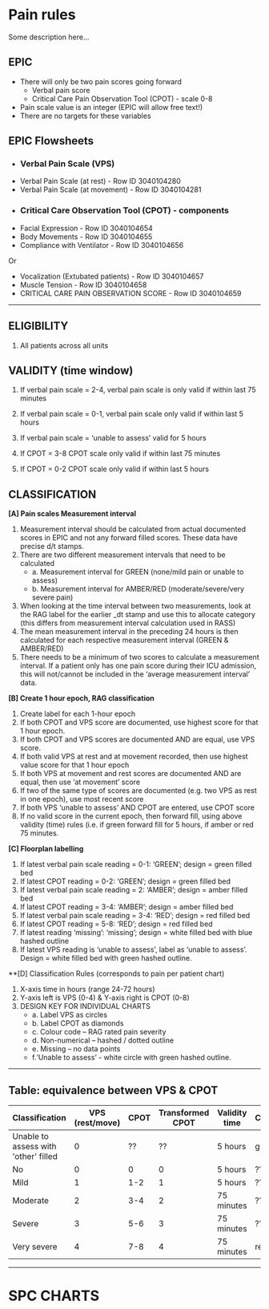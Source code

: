 # Pain rules
Some description here...

## EPIC
- There will only be two pain scores going forward
  - Verbal pain score
  - Critical Care Pain Observation Tool (CPOT) - scale 0-8
- Pain scale value is an integer (EPIC will allow free text!)
- There are no targets for these variables

## EPIC Flowsheets
* ### Verbal Pain Scale (VPS)
 - Verbal Pain Scale (at rest) - Row ID 3040104280
 - Verbal Pain Scale (at movement) - Row ID 3040104281

* ### Critical Care Observation Tool (CPOT) - components
- Facial Expression    -                           			Row ID 3040104654
- Body Movements       -                        		   	Row ID 3040104655 
- Compliance with Ventilator     -                			Row ID 3040104656

Or

- Vocalization (Extubated patients)  -  			Row ID 3040104657
- Muscle Tension                      -                			Row ID 3040104658
- CRITICAL CARE PAIN OBSERVATION SCORE  -  Row ID 3040104659
---

## ELIGIBILITY 

1. All patients across all units

## VALIDITY (time window)

1. If verbal pain scale = 2-4, verbal pain scale is only valid if within last 75 minutes  

2. If verbal pain scale = 0-1, verbal pain scale only valid if within last 5 hours  

3. If verbal pain scale = ‘unable to assess’ valid for 5 hours 

4. If CPOT = 3-8 CPOT scale only valid if within last 75 minutes 

5. If CPOT =  0-2 CPOT scale only valid if within last 5 hours

## CLASSIFICATION 

**[A] Pain scales Measurement interval** 

1. Measurement interval should be calculated from actual documented scores in EPIC and not any forward filled scores. These data have precise d/t stamps.
2. There are two different measurement intervals that need to be calculated 
   - a. Measurement interval for GREEN (none/mild pain or unable to assess) 
   - b. Measurement interval for AMBER/RED (moderate/severe/very severe pain)
3. When looking at the time interval between two measurements, look at the RAG label for the earlier _dt stamp and use this to allocate category (this differs from measurement interval calculation used in RASS)
4. The mean measurement interval in the preceding 24 hours is then calculated for each respective measurement interval (GREEN & AMBER/RED)
5. There needs to be a minimum of two scores to calculate a measurement interval. If a patient only has one pain score during their ICU admission, this will not/cannot be included in the ‘average measurement interval’ data.

**[B]  Create 1 hour epoch, RAG classification**

1. Create label for each 1-hour epoch
2. If both CPOT and VPS score are documented, use highest score for that 1 hour epoch.
3. If both CPOT and VPS scores are documented AND are equal, use VPS score.
4. If both valid VPS at rest and at movement recorded, then use highest value score for that 1 hour epoch
5. If both VPS at movement and rest scores are documented AND are equal, then use ‘at movement’ score
6. If two of the same type of scores are documented (e.g. two VPS as rest in one epoch), use most recent score
7. If both VPS ‘unable to assess’ AND CPOT are entered, use CPOT score
8. If no valid score in the current epoch, then forward fill, using above validity (time) rules (i.e. if green forward fill for 5 hours, if amber or red 75 minutes.


**[C] Floorplan labelling**

1. If latest verbal pain scale reading = 0-1: ‘GREEN’; design = green filled bed 
2. If latest CPOT reading = 0-2: ‘GREEN’; design = green filled bed
3. If latest verbal pain scale reading = 2: ‘AMBER’; design = amber filled bed
4. If latest CPOT reading = 3-4: ‘AMBER’; design = amber filled bed
5. If latest verbal pain scale reading = 3-4: ‘RED’; design = red filled bed
6. If latest CPOT reading = 5-8: ‘RED’; design = red filled bed
7. If latest reading ‘missing’: ‘missing’; design = white filled bed with blue hashed outline
8. If latest VPS reading is ‘unable to assess’, label as ‘unable to assess’. Design = white filled bed with green hashed outline.


**[D] Classification Rules (corresponds to pain per patient chart)

1. X-axis time in hours (range 24-72 hours)
2. Y-axis left is VPS (0-4) & Y-axis right is CPOT (0-8)
3. DESIGN KEY FOR INDIVIDUAL CHARTS 
   - a. Label VPS as circles 
   - b. Label CPOT as diamonds
   - c. Colour code – RAG rated pain severity
   - d. Non-numerical – hashed / dotted outline
   - e. Missing – no data points
   - f.‘Unable to assess’ - white circle with green hashed outline. 
---

## Table: equivalence between VPS & CPOT  
| Classification | VPS (rest/move) | CPOT | Transformed CPOT | Validity time | Colour |
|-|-|-|-|-|-|
| Unable to assess with 'other' filled | 0 | ?? | ?? | 5 hours | green |
| No | 0 | 0 | 0 | 5 hours | ?? |
| Mild | 1 | 1-2 | 1 | 5 hours | ?? |
| Moderate | 2 |  3-4 | 2 | 75 minutes | ??|
| Severe | 3 | 5-6 | 3| 75 minutes | ?? |
| Very severe | 4 | 7-8 | 4 | 75 minutes | red |

---
# SPC CHARTS 



